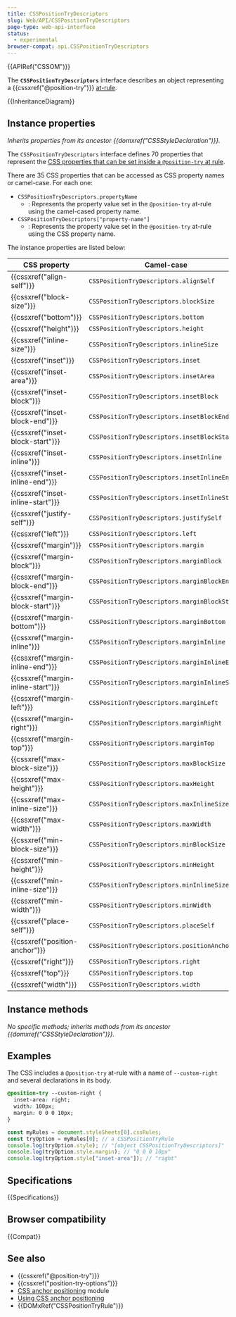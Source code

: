 ```yaml
---
title: CSSPositionTryDescriptors
slug: Web/API/CSSPositionTryDescriptors
page-type: web-api-interface
status:
  - experimental
browser-compat: api.CSSPositionTryDescriptors
---
```


{{APIRef("CSSOM")}}

The **`CSSPositionTryDescriptors`** interface describes an object representing a {{cssxref("@position-try")}} [at-rule](/en-US/docs/Web/CSS/At-rule).

{{InheritanceDiagram}}

## Instance properties

_Inherits properties from its ancestor {{domxref("CSSStyleDeclaration")}}._

The `CSSPositionTryDescriptors` interface defines 70 properties that represent the [CSS properties that can be set inside a `@position-try` at rule](/en-US/docs/Web/CSS/@position-try#declaration-list).

There are 35 CSS properties that can be accessed as CSS property names or camel-case. For each one:

- `CSSPositionTryDescriptors.propertyName`
  - : Represents the property value set in the `@position-try` at-rule using the camel-cased property name.
- `CSSPositionTryDescriptors["property-name"]`
  - : Represents the property value set in the `@position-try` at-rule using the CSS property name.

The instance properties are listed below:

| CSS&nbsp;property                  | Camel-case                                    | Property name                                      |
| ---------------------------------- | --------------------------------------------- | -------------------------------------------------- |
| {{cssxref("align-self")}}          | `CSSPositionTryDescriptors.alignSelf`         | `CSSPositionTryDescriptors["align-self"]`          |
| {{cssxref("block-size")}}          | `CSSPositionTryDescriptors.blockSize`         | `CSSPositionTryDescriptors["block-size"]`          |
| {{cssxref("bottom")}}              | `CSSPositionTryDescriptors.bottom`            | `CSSPositionTryDescriptors["bottom"]`              |
| {{cssxref("height")}}              | `CSSPositionTryDescriptors.height`            | `CSSPositionTryDescriptors["height"]`              |
| {{cssxref("inline-size")}}         | `CSSPositionTryDescriptors.inlineSize`        | `CSSPositionTryDescriptors["inline-size"]`         |
| {{cssxref("inset")}}               | `CSSPositionTryDescriptors.inset`             | `CSSPositionTryDescriptors["inset"]`               |
| {{cssxref("inset-area")}}          | `CSSPositionTryDescriptors.insetArea`         | `CSSPositionTryDescriptors["inset-area"]`          |
| {{cssxref("inset-block")}}         | `CSSPositionTryDescriptors.insetBlock`        | `CSSPositionTryDescriptors["inset-block"]`         |
| {{cssxref("inset-block-end")}}     | `CSSPositionTryDescriptors.insetBlockEnd`     | `CSSPositionTryDescriptors["inset-block-end"]`     |
| {{cssxref("inset-block-start")}}   | `CSSPositionTryDescriptors.insetBlockStart`   | `CSSPositionTryDescriptors["inset-block-start"]`   |
| {{cssxref("inset-inline")}}        | `CSSPositionTryDescriptors.insetInline`       | `CSSPositionTryDescriptors["inset-inline"]`        |
| {{cssxref("inset-inline-end")}}    | `CSSPositionTryDescriptors.insetInlineEnd`    | `CSSPositionTryDescriptors["inset-inline-end"]`    |
| {{cssxref("inset-inline-start")}}  | `CSSPositionTryDescriptors.insetInlineStart`  | `CSSPositionTryDescriptors["inset-inline-start"]`  |
| {{cssxref("justify-self")}}        | `CSSPositionTryDescriptors.justifySelf`       | `CSSPositionTryDescriptors["justify-self"]`        |
| {{cssxref("left")}}                | `CSSPositionTryDescriptors.left`              | `CSSPositionTryDescriptors["left"]`                |
| {{cssxref("margin")}}              | `CSSPositionTryDescriptors.margin`            | `CSSPositionTryDescriptors["margin"]`              |
| {{cssxref("margin-block")}}        | `CSSPositionTryDescriptors.marginBlock`       | `CSSPositionTryDescriptors["margin-block"]`        |
| {{cssxref("margin-block-end")}}    | `CSSPositionTryDescriptors.marginBlockEnd`    | `CSSPositionTryDescriptors["margin-block-end"]`    |
| {{cssxref("margin-block-start")}}  | `CSSPositionTryDescriptors.marginBlockStart`  | `CSSPositionTryDescriptors["margin-block-start"]`  |
| {{cssxref("margin-bottom")}}       | `CSSPositionTryDescriptors.marginBottom`      | `CSSPositionTryDescriptors["margin-bottom"]`       |
| {{cssxref("margin-inline")}}       | `CSSPositionTryDescriptors.marginInline`      | `CSSPositionTryDescriptors["margin-inline"]`       |
| {{cssxref("margin-inline-end")}}   | `CSSPositionTryDescriptors.marginInlineEnd`   | `CSSPositionTryDescriptors["margin-inline-end"]`   |
| {{cssxref("margin-inline-start")}} | `CSSPositionTryDescriptors.marginInlineStart` | `CSSPositionTryDescriptors["margin-inline-start"]` |
| {{cssxref("margin-left")}}         | `CSSPositionTryDescriptors.marginLeft`        | `CSSPositionTryDescriptors["margin-left"]`         |
| {{cssxref("margin-right")}}        | `CSSPositionTryDescriptors.marginRight`       | `CSSPositionTryDescriptors["margin-right"]`        |
| {{cssxref("margin-top")}}          | `CSSPositionTryDescriptors.marginTop`         | `CSSPositionTryDescriptors["margin-top"]`          |
| {{cssxref("max-block-size")}}      | `CSSPositionTryDescriptors.maxBlockSize`      | `CSSPositionTryDescriptors["max-block-size"]`      |
| {{cssxref("max-height")}}          | `CSSPositionTryDescriptors.maxHeight`         | `CSSPositionTryDescriptors["max-height"]`          |
| {{cssxref("max-inline-size")}}     | `CSSPositionTryDescriptors.maxInlineSize`     | `CSSPositionTryDescriptors["max-inline-size"]`     |
| {{cssxref("max-width")}}           | `CSSPositionTryDescriptors.maxWidth`          | `CSSPositionTryDescriptors["max-width"]`           |
| {{cssxref("min-block-size")}}      | `CSSPositionTryDescriptors.minBlockSize`      | `CSSPositionTryDescriptors["min-block-size"]`      |
| {{cssxref("min-height")}}          | `CSSPositionTryDescriptors.minHeight`         | `CSSPositionTryDescriptors["min-height"]`          |
| {{cssxref("min-inline-size")}}     | `CSSPositionTryDescriptors.minInlineSize`     | `CSSPositionTryDescriptors["min-inline-size"]`     |
| {{cssxref("min-width")}}           | `CSSPositionTryDescriptors.minWidth`          | `CSSPositionTryDescriptors["min-width"]`           |
| {{cssxref("place-self")}}          | `CSSPositionTryDescriptors.placeSelf`         | `CSSPositionTryDescriptors["place-self"]`          |
| {{cssxref("position-anchor")}}     | `CSSPositionTryDescriptors.positionAnchor`    | `CSSPositionTryDescriptors["position-anchor"]`     |
| {{cssxref("right")}}               | `CSSPositionTryDescriptors.right`             | `CSSPositionTryDescriptors["right"]`               |
| {{cssxref("top")}}                 | `CSSPositionTryDescriptors.top`               | `CSSPositionTryDescriptors["top"]`                 |
| {{cssxref("width")}}               | `CSSPositionTryDescriptors.width`             | `CSSPositionTryDescriptors["width"]`               |

## Instance methods

_No specific methods; inherits methods from its ancestor {{domxref("CSSStyleDeclaration")}}._

## Examples

The CSS includes a `@position-try` at-rule with a name of `--custom-right` and several declarations in its body.

```css
@position-try --custom-right {
  inset-area: right;
  width: 100px;
  margin: 0 0 0 10px;
}
```

```js
const myRules = document.styleSheets[0].cssRules;
const tryOption = myRules[0]; // a CSSPositionTryRule
console.log(tryOption.style); // "[object CSSPositionTryDescriptors]"
console.log(tryOption.style.margin); // "0 0 0 10px"
console.log(tryOption.style["inset-area"]); // "right"
```

## Specifications

{{Specifications}}

## Browser compatibility

{{Compat}}

## See also

- {{cssxref("@position-try")}}
- {{cssxref("position-try-options")}}
- [CSS anchor positioning](/en-US/docs/Web/CSS/CSS_anchor_positioning) module
- [Using CSS anchor positioning](/en-US/docs/Web/CSS/CSS_anchor_positioning/Using)
- {{DOMxRef("CSSPositionTryRule")}}
